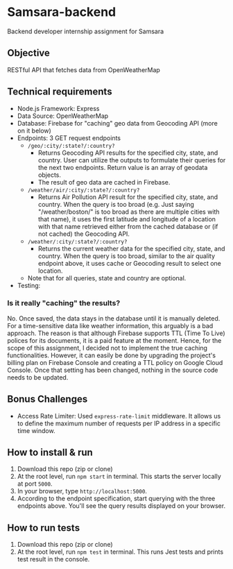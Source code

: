 # Samsara-backend

Backend developer internship assignment for Samsara

## Objective

RESTful API that fetches data from OpenWeatherMap

## Technical requirements

-   Node.js Framework: Express
-   Data Source: OpenWeatherMap
-   Database: Firebase for "caching" geo data from Geocoding API (more on it below)
-   Endpoints: 3 GET request endpoints
    -   `/geo/:city/:state?/:country?`
        -   Returns Geocoding API results for the specified city, state, and country. User can utilize the outputs to formulate their queries for the next two endpoints. Return value is an array of geodata objects.
        -   The result of geo data are cached in Firebase.
    -   `/weather/air/:city/:state?/:country?`
        -   Returns Air Pollution API result for the specified city, state, and country. When the query is too broad (e.g. Just saying "/weather/boston/" is too broad as there are multiple cities with that name), it uses the first latitude and longitude of a location with that name retrieved either from the cached database or (if not cached) the Geocoding API.
    -   `/weather/:city/:state?/:country?`
        -   Returns the current weather data for the specified city, state, and country. When the query is too broad, similar to the air quality endpoint above, it uses cache or Geocoding result to select one location.
    -   Note that for all queries, state and country are optional.
-   Testing:

### Is it really "caching" the results?

No. Once saved, the data stays in the database until it is manually deleted. For a time-sensitive data like weather information, this arguably is a bad approach. The reason is that although Firebase supports TTL (Time To Live) polices for its documents, it is a paid feature at the moment. Hence, for the scope of this assignment, I decided not to implement the true caching functionalities. However, it can easily be done by upgrading the project's billing plan on Firebase Console and creating a TTL policy on Google Cloud Console. Once that setting has been changed, nothing in the source code needs to be updated.

## Bonus Challenges

-   Access Rate Limiter: Used `express-rate-limit` middleware. It allows us to define the maximum number of requests per IP address in a specific time window.

## How to install & run

1. Download this repo (zip or clone)
2. At the root level, run `npm start` in terminal. This starts the server locally at port `5000`.
3. In your browser, type `http://localhost:5000`.
4. According to the endpoint specification, start querying with the three endpoints above. You'll see the query results displayed on your browser.

## How to run tests

1. Download this repo (zip or clone)
2. At the root level, run `npm test` in terminal. This runs Jest tests and prints test result in the console.
